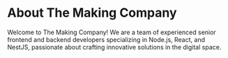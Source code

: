 # About The Making Company

Welcome to The Making Company! We are a team of experienced senior frontend and backend developers specializing in Node.js, React, and NestJS, passionate about crafting innovative solutions in the digital space.


